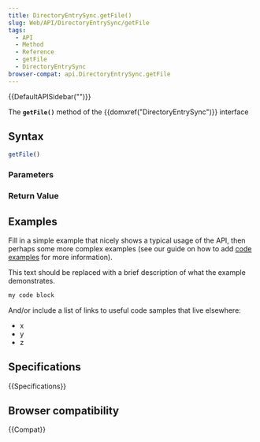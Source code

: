 ```yaml
---
title: DirectoryEntrySync.getFile()
slug: Web/API/DirectoryEntrySync/getFile
tags:
  - API
  - Method
  - Reference
  - getFile
  - DirectoryEntrySync
browser-compat: api.DirectoryEntrySync.getFile
---
```

{{DefaultAPISidebar("")}}

The **`getFile()`** method of the {{domxref("DirectoryEntrySync")}} interface 

## Syntax

```js
getFile()
```

### Parameters



### Return Value



## Examples

Fill in a simple example that nicely shows a typical usage of the API, then perhaps some more complex examples (see our guide on how to add [code examples](/en-US/docs/MDN/Contribute/Structures/Code_examples) for more information).

This text should be replaced with a brief description of what the example demonstrates.

```js
my code block
```

And/or include a list of links to useful code samples that live elsewhere:

*   x
*   y
*   z

## Specifications

{{Specifications}}

## Browser compatibility

{{Compat}}

